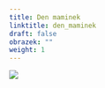 ```yaml
---
title: Den maminek
linktitle: den_maminek
draft: false
obrazek: ""
weight: 1
---
```

![](/assets/media/den_matek.png)